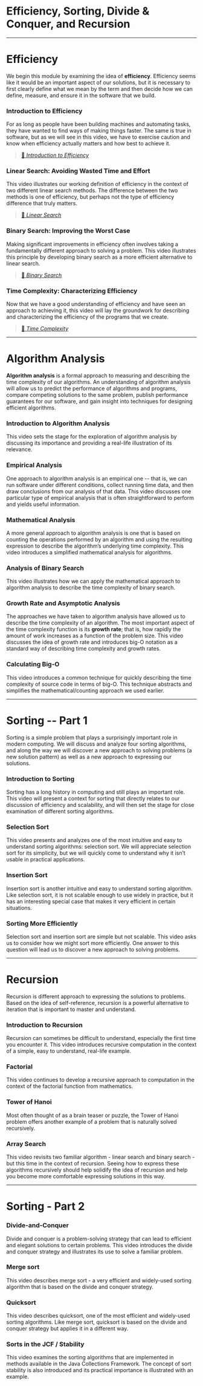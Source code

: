 
# Efficiency, Sorting, Divide & Conquer, and Recursion


---

# Efficiency

We begin this module by examining the idea of **efficiency**. Efficiency seems
like it would be an important aspect of our solutions, but it is necessary to
first clearly define what we mean by the term and then decide how we can
define, measure, and ensure it in the software that we build.



### Introduction to Efficiency

For as long as people have been building machines and automating tasks, they
have wanted to find ways of making things faster. The same is true in
software, but as we will see in this video, we have to exercise caution and
know when efficiency actually matters and how best to achieve it.

>[:movie_camera: *Introduction to Efficiency*](https://auburn.hosted.panopto.com/Panopto/Pages/Viewer.aspx?id=18da513b-e206-4135-8c12-acb7012a32b9)

### Linear Search: Avoiding Wasted Time and Effort

This video illustrates our working definition of efficiency in the context of
two different linear search methods. The difference between the two methods is
one of efficiency, but perhaps not the type of efficiency difference that
truly matters.

>[:movie_camera: *Linear Search*](https://auburn.hosted.panopto.com/Panopto/Pages/Viewer.aspx?id=ba82aff4-5a46-4029-abd9-acb7012a3292)

### Binary Search: Improving the Worst Case

Making significant improvements in efficiency often involves taking a
fundamentally different approach to solving a problem. This video illustrates
this principle by developing binary search as a more efficient alternative to
linear search.

>[:movie_camera: *Binary Search*](https://auburn.hosted.panopto.com/Panopto/Pages/Viewer.aspx?id=8edd6fa6-42c9-4f49-aad8-acb7012a3267)


### Time Complexity: Characterizing Efficiency

Now that we have a good understanding of efficiency and have seen an approach
to achieving it, this video will lay the groundwork for describing and
characterizing the efficiency of the programs that we create.

>[:movie_camera: *Time Complexity*](https://auburn.hosted.panopto.com/Panopto/Pages/Viewer.aspx?id=155ba0de-328c-4da1-a08a-acb7012a32eb)



---

# Algorithm Analysis

**Algorithm analysis** is a formal approach to measuring and describing the
time complexity of our algorithms. An understanding of algorithm analysis will
allow us to predict the performance of algorithms and programs, compare
competing solutions to the same problem, publish performance guarantees for
our software, and gain insight into techniques for designing efficient
algorithms.


### Introduction to Algorithm Analysis

This video sets the stage for the exploration of algorithm analysis by
discussing its importance and providing a real-life illustration of its
relevance.


### Empirical Analysis

One approach to algorithm analysis is an empirical one -- that is, we can run
software under different conditions, collect running time data, and then draw
conclusions from our analysis of that data. This video discusses one
particular type of empirical analysis that is often straightforward to perform
and yields useful information.


### Mathematical Analysis

A more general approach to algorithm analysis is one that is based on counting
the operations performed by an algorithm and using the resulting expression to
describe the algorithm’s underlying time complexity. This video introduces a
simplified mathematical analysis for algorithms.


### Analysis of Binary Search

This video illustrates how we can apply the mathematical approach to algorithm
analysis to describe the time complexity of binary search.


### Growth Rate and Asymptotic Analysis

The approaches we have taken to algorithm analysis have allowed us to describe
the time complexity of an algorithm. The most important aspect of the time
complexity function is its **growth rate**; that is, how rapidly the amount of
work increases as a function of the problem size. This video discusses the
idea of growth rate and introduces big-O notation as a standard way of
describing time complexity and growth rates.


### Calculating Big-O

This video introduces a common technique for quickly describing the time
complexity of source code in terms of big-O. This technique abstracts and
simplifies the mathematical/counting approach we used earlier.



---

# Sorting -- Part 1

Sorting is a simple problem that plays a surprisingly important role in modern
computing. We will discuss and analyze four sorting algorithms, and along the
way we will discover a new approach to solving problems (a new solution
pattern) as well as a new approach to expressing our solutions.


### Introduction to Sorting

Sorting has a long history in computing and still plays an important role.
This video will present a context for sorting that directly relates to our
discussion of efficiency and scalability, and will then set the stage for
close examination of different sorting algorithms.


### Selection Sort

This video presents and analyzes one of the most intuitive and easy to
understand sorting algorithms: selection sort. We will appreciate selection
sort for its simplicity, but we will quickly come to understand why it isn’t
usable in practical applications.


### Insertion Sort

Insertion sort is another intuitive and easy to understand sorting algorithm.
Like selection sort, it is not scalable enough to use widely in practice, but
it has an interesting special case that makes it very efficient in certain
situations.


### Sorting More Efficiently

Selection sort and insertion sort are simple but not scalable. This video asks
us to consider how we might sort more efficiently. One answer to this question
will lead us to discover a new approach to solving problems.



---

# Recursion

Recursion is different approach to expressing the solutions to problems. Based
on the idea of self-reference, recursion is a powerful alternative to
iteration that is important to master and understand.


### Introduction to Recursion

Recursion can sometimes be difficult to understand, especially the first time
you encounter it. This video introduces recursive computation in the context
of a simple, easy to understand, real-life example.


### Factorial

This video continues to develop a recursive approach to computation in the
context of the factorial function from mathematics.


### Tower of Hanoi

Most often thought of as a brain teaser or puzzle, the Tower of Hanoi problem
offers another example of a problem that is naturally solved recursively.


### Array Search

This video revisits two familiar algorithm - linear search and binary search -
but this time in the context of recursion. Seeing how to express these
algorithms recursively should help solidify the idea of recursion and help you
become more comfortable expressing solutions in this way.



---

# Sorting - Part 2


### Divide-and-Conquer

Divide and conquer is a problem-solving strategy that can lead to efficient
and elegant solutions to certain problems. This video introduces the divide
and conquer strategy and illustrates its use to solve a familiar problem.


### Merge sort

This video describes merge sort - a very efficient and widely-used sorting
algorithm that is based on the divide and conquer strategy.


### Quicksort

This video describes quicksort, one of the most efficient and widely-used
sorting algorithms. Like merge sort, quicksort is based on the divide and
conquer strategy but applies it in a different way.


### Sorts in the JCF / Stability

This video examines the sorting algorithms that are implemented in methods
available in the Java Collections Framework. The concept of sort stability is
also introduced and its practical importance is illustrated with an example.






